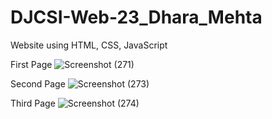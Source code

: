 # DJCSI-Web-23_Dhara_Mehta
Website using HTML, CSS, JavaScript


First Page
![Screenshot (271)](https://github.com/dharamehtaa/DJCSI-Web-23_Dhara_Mehta/assets/142228923/45ac6866-9db1-420b-acdc-5cd3b48264cc)

Second Page
![Screenshot (273)](https://github.com/dharamehtaa/DJCSI-Web-23_Dhara_Mehta/assets/142228923/5b7209fe-2152-4d28-8e2d-d200ee8cf133)

Third Page
![Screenshot (274)](https://github.com/dharamehtaa/DJCSI-Web-23_Dhara_Mehta/assets/142228923/c6964b66-3b1a-4e02-84c8-1c5c53196995)
